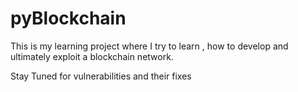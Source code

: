 # pyBlockchain
 
This is my learning project where I try to learn , how to develop and ultimately exploit a blockchain network.

Stay Tuned for vulnerabilities and their fixes
